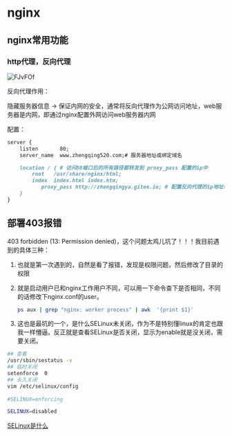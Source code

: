 # nginx

## nginx常用功能

### http代理，反向代理

![FJvFOf](https://zhuduanlei-1256381138.cos.ap-guangzhou.myqcloud.com/uPic/FJvFOf.png)

反向代理作用：

隐藏服务器信息 -> 保证内网的安全，通常将反向代理作为公网访问地址，web服务器是内网，即通过nginx配置外网访问web服务器内网

配置：

```markdown
server {
    listen       80;
    server_name  www.zhengqing520.com;# 服务器地址或绑定域名

    location / { # 访问80端口后的所有路径都转发到 proxy_pass 配置的ip中
        root   /usr/share/nginx/html;
        index  index.html index.htm;
           proxy_pass http://zhengqingya.gitee.io; # 配置反向代理的ip地址和端口号 【注：url地址需加上http:// 或 https://】
    }
}
```

## 部署403报错

403 forbidden (13: Permission denied)，这个问题太鸡儿坑了！！！我目前遇到的具体三种：

1. 也就是第一次遇到的，自然是看了报错，发现是权限问题，然后修改了目录的权限
2. 就是启动用户已和nginx工作用户不同，可以用一下命令查下是否相同，不同的话修改下nginx.conf的user。

    ```sh
    ps aux | grep "nginx: worker process" | awk  '{print $1}'
    ```

3. 这也是最坑的一个，是什么SELinux未关闭，作为不是特别懂linux的肯定也跟我一样懵逼。反正就是查看SELinux是否关闭，显示为enable就是没关闭，需要关闭。

```sh
## 查看
/usr/sbin/sestatus -v
## 临时关闭
setenforce  0
## 永久关闭
vim /etc/selinux/config
 
#SELINUX=enforcing

SELINUX=disabled
```

[SELinux是什么](https://zhuanlan.zhihu.com/p/30483108)
